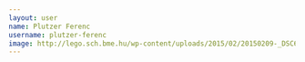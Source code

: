 ```yaml
---
layout: user
name: Plutzer Ferenc
username: plutzer-ferenc
image: http://lego.sch.bme.hu/wp-content/uploads/2015/02/20150209-_DSC6580-150x150.jpg
---
```

